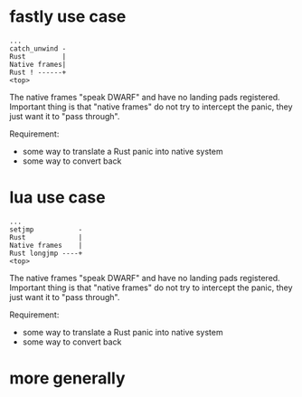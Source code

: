 # fastly use case

```
...
catch_unwind -
Rust         |
Native frames| 
Rust ! ------+
<top>
```

The native frames "speak DWARF" and have no landing pads registered.
Important thing is that "native frames" do not try to intercept the
panic, they just want it to "pass through".

Requirement:

* some way to translate a Rust panic into native system
* some way to convert back

# lua use case

```
...
setjmp           -
Rust             |
Native frames    | 
Rust longjmp ----+
<top>
```

The native frames "speak DWARF" and have no landing pads registered.
Important thing is that "native frames" do not try to intercept the
panic, they just want it to "pass through".

Requirement:

* some way to translate a Rust panic into native system
* some way to convert back
# more generally

